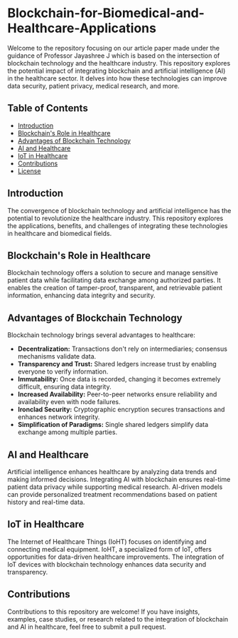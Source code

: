 # Blockchain-for-Biomedical-and-Healthcare-Applications
Welcome to the repository focusing on our article paper made under the guidance of Professor Jayashree J which is based on the intersection of blockchain technology and the healthcare industry. This repository explores the potential impact of integrating blockchain and artificial intelligence (AI) in the healthcare sector. It delves into how these technologies can improve data security, patient privacy, medical research, and more.

## Table of Contents

- [Introduction](#introduction)
- [Blockchain's Role in Healthcare](#blockchains-role-in-healthcare)
- [Advantages of Blockchain Technology](#advantages-of-blockchain-technology)
- [AI and Healthcare](#ai-and-healthcare)
- [IoT in Healthcare](#iot-in-healthcare)
- [Contributions](#contributions)
- [License](#license)

## Introduction

The convergence of blockchain technology and artificial intelligence has the potential to revolutionize the healthcare industry. This repository explores the applications, benefits, and challenges of integrating these technologies in healthcare and biomedical fields.

## Blockchain's Role in Healthcare

Blockchain technology offers a solution to secure and manage sensitive patient data while facilitating data exchange among authorized parties. It enables the creation of tamper-proof, transparent, and retrievable patient information, enhancing data integrity and security.

## Advantages of Blockchain Technology

Blockchain technology brings several advantages to healthcare:
- **Decentralization:** Transactions don't rely on intermediaries; consensus mechanisms validate data.
- **Transparency and Trust:** Shared ledgers increase trust by enabling everyone to verify information.
- **Immutability:** Once data is recorded, changing it becomes extremely difficult, ensuring data integrity.
- **Increased Availability:** Peer-to-peer networks ensure reliability and availability even with node failures.
- **Ironclad Security:** Cryptographic encryption secures transactions and enhances network integrity.
- **Simplification of Paradigms:** Single shared ledgers simplify data exchange among multiple parties.

## AI and Healthcare

Artificial intelligence enhances healthcare by analyzing data trends and making informed decisions. Integrating AI with blockchain ensures real-time patient data privacy while supporting medical research. AI-driven models can provide personalized treatment recommendations based on patient history and real-time data.

## IoT in Healthcare

The Internet of Healthcare Things (IoHT) focuses on identifying and connecting medical equipment. IoHT, a specialized form of IoT, offers opportunities for data-driven healthcare improvements. The integration of IoT devices with blockchain technology enhances data security and transparency.

## Contributions

Contributions to this repository are welcome! If you have insights, examples, case studies, or research related to the integration of blockchain and AI in healthcare, feel free to submit a pull request.

